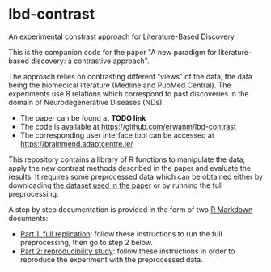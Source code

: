# lbd-contrast
An experimental constrast approach for Literature-Based Discovery

This is the companion code for the paper "A new paradigm for literature-based discovery: a contrastive approach".

The approach relies on contrasting different “views” of the data, the data being the biomedical literature (Medline and PubMed Central). The experiments use 8 relations which correspond to past discoveries in the domain of Neurodegenerative Diseases (NDs).

- The paper can be found at **TODO link**
- The code is available at https://github.com/erwanm/lbd-contrast
- The corresponding user interface tool can be accessed at https://brainmend.adaptcentre.ie/

This repository contains a library of R functions to manipulate the data, apply the new contrast methods described in the paper and evaluate the results. It requires some preprocessed data which can be obtained either by downloading [the dataset used in the paper](https://zenodo.org/record/4895190) or by running the full preprocessing. 

A step by step documentation is provided in the form of two [R Markdown](https://rmarkdown.rstudio.com/) documents:

- [Part 1: full replication](https://erwanm.github.io/lbd-contrast/part1-full-replication.html): follow these instructions to run the full preprocessing, then go to step 2 below.
- [Part 2: reproducibility study](https://erwanm.github.io/lbd-contrast/part2-short-reproducibility-study.html): follow these instructions in order to reproduce the experiment with the preprocessed data.

